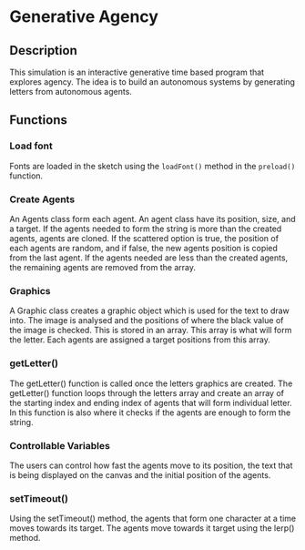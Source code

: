 # Generative Agency 

## Description
This simulation is an interactive generative time based program that explores agency. The idea is to build an autonomous systems by generating letters from autonomous agents.

##  Functions
### Load font
Fonts are loaded in the sketch using the `loadFont()` method in the `preload()` function. 

### Create Agents
An Agents class form each agent. An agent class have its position, size, and a target. 
If the agents needed to form the string is more than the created agents, agents are cloned. If the scattered option is true, the position of each agents are random, and if false, the new agents position is copied from the last agent. If the agents needed are less than the created agents, the remaining agents are removed from the array. 

### Graphics
A Graphic class creates a graphic object which is used for the text to draw into. The image is analysed and the positions of where the black value of the image is checked. This is stored in an array. This array is what will form the letter. Each agents are assigned a target positions from this array.

### getLetter()
The getLetter() function is called once the letters graphics are created. The getLetter() function loops through the letters array and create an array of the starting index and ending index of agents that will form individual letter. In this function is also where it checks if the agents are enough to form the string. 

### Controllable Variables
The users can control how fast the agents move to its position, the text that is being displayed on the canvas and the initial position of the agents. 

### setTimeout()
Using the setTimeout() method, the agents that form one character at a time moves towards its target. The agents move towards it target using the lerp() method. 

